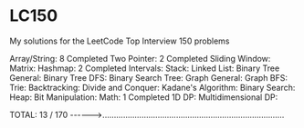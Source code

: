 # LC150
My solutions for the LeetCode Top Interview 150 problems

Array/String: 8 Completed
Two Pointer: 2 Completed
Sliding Window:
Matrix:
Hashmap: 2 Completed
Intervals:
Stack:
Linked List:
Binary Tree General:
Binary Tree DFS:
Binary Search Tree:
Graph General:
Graph BFS:
Trie:
Backtracking:
Divide and Conquer:
Kadane's Algorithm:
Binary Search:
Heap:
Bit Manipulation:
Math: 1 Completed
1D DP:
Multidimensional DP:

TOTAL:
13 / 170
------>...............................................................................
